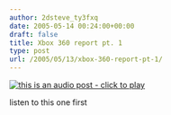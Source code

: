 ```yaml
---
author: 2dsteve_ty3fxq
date: 2005-05-14 00:24:00+00:00
draft: false
title: Xbox 360 report pt. 1
type: post
url: /2005/05/13/xbox-360-report-pt-1/
---
```


[![this is an audio post - click to play](http://www.audioblogger.com/media/images/audioblogger.gif)
](http://www.audioblogger.com/media/32787/189640.mp3)


listen to this one first

